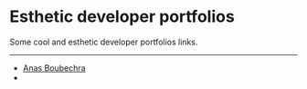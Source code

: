 # Esthetic developer portfolios
Some cool and esthetic developer portfolios links.

___

- [Anas Boubechra](https://cschad.com/)
- 
